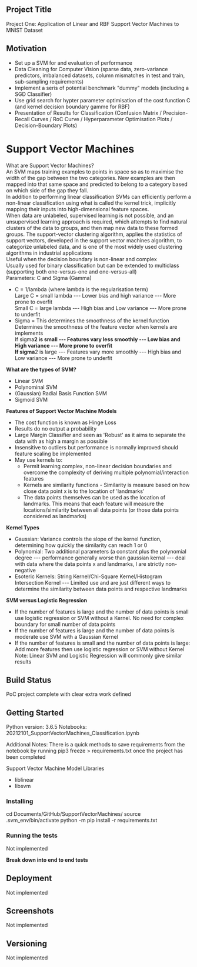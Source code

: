 ## Project Title
Project One: Application of Linear and RBF Support Vector Machines to MNIST Dataset

## Motivation
- Set up a SVM for and evaluation of performance
- Data Cleaning for Computer Vision (sparse data, zero-variance predictors, imbalanced datasets, column mismatches in test and train, sub-sampling requirements)
- Implement a seris of potential benchmark "dummy" models (including a SGD Classifier)
- Use grid search for hypter parameter optimisation of the cost function C (and kernel decision boundary gamme for RBF)
- Presentation of Results for Classification (Confusion Matrix / Precision-Recall Curves / RoC Curve / Hyperparameter Optimisation Plots / Decision-Boundary Plots)

# Support Vector Machines
What are Support Vector Machines?  <br>
An SVM maps training examples to points in space so as to maximise the width of the gap between the two categories. New examples are then mapped into that same space and predicted to belong to a category based on which side of the gap they fall. <br>
In addition to performing linear classification SVMs can efficiently perform a non-linear classification using what is called the kernel trick, implicitly mapping their inputs into high-dimensional feature spaces. <br>
When data are unlabeled, supervised learning is not possible, and an unsupervised learning approach is required, which attempts to find natural clusters of the data to groups, and then map new data to these formed groups. The support-vector clustering algorithm, applies the statistics of support vectors, developed in the support vector machines algorithm, to categorize unlabeled data, and is one of the most widely used clustering algorithms in industrial applications <br>
Useful when the decision boundary is non-linear and complex <br>
Usually used for binary classification but can be extended to multiclass (supporting both one-versus-one and one-versus-all) <br>
Parameters: C and Sigma (Gamma) <br>
- C = 1/lambda (where lambda is the regularisation term)  <br>
	Large C = small lambda --- Lower bias and high variance --- More prone to overfit <br>
	Small C = large lambda --- High bias and Low variance --- More prone to underfit <br>
- Sigma = This determines the smoothness of the kernel function <br>
	Determines the smoothness of the feature vector when kernels are implements  <br>
	If sigma**2 is small --- Features vary less smoothly --- Low bias and High variance --- More prone to overfit <br>
	If sigma**2 is large --- Features vary more smoothly --- High bias and Low variance --- More prone to underfit <br>

**What are the types of SVM?**
- Linear SVM
- Polynominal SVM 
- (Gaussian) Radial Basis Function SVM
- Sigmoid SVM

**Features of Support Vector Machine Models** <br>
- The cost function is known as Hinge Loss 
- Results do no output a probability
- Large Margin Classifier and seen as 'Robust' as it aims to separate the data with as high a margin as possible <br>
- Insensitive to outliers but performance is normally improved should feature scaling be implemented 
- May use kernels to:
	- Permit learning complex, non-linear decision boundaries and overcome the complexity of deriving multiple polynomial/interaction features
	- Kernels are similarity functions - Similarity is measure based on how close data point x is to the location of 'landmarks' 
	- The data points themselves can be used as the location of landmarks. This means that each feature will measure the locations/similarity between all data points (or those
	data points considered as landmarks) 

**Kernel Types**
- Gaussian: Variance controls the slope of the kernel function, determining how quickly the similarity can reach 1 or 0
- Polynomial: Two additional parameters (a constant plus the polynomial degree --- performance generally worse than gaussian kernal --- deal with data where the data points x and landmarks, l are strictly non-negative 
- Esoteric Kernels: String Kernel/Chi-Square Kernel/Histogram Intersection Kernel --- Limited use and are just different ways to determine the similarity between data points and respective landmarks  <br>

**SVM versus Logistic Regression** <br>
- If the number of features is large and the number of data points is small use logistic regression or SVM without a Kernel. No need for complex boundary for small number of data points <br>
- If the number of features is large and the number of data points is moderate use SVM with a Gaussian Kernel <br>
- If the number of features is small and the number of data points is large: Add more features then use logistic regression or SVM without Kernel <br>
Note: Linear SVM and Logistic Regression will commonly give similar results <br>

## Build Status
PoC project complete with clear extra work defined 

## Getting Started
Python version: 3.6.5
Notebooks: 20212101_SupportVectorMachines_Classification.ipynb

Additional Notes:
There is a quick methods to save requirements from the notebook by running pip3 freeze > requirements.txt once the project has been completed

Support Vector Machine Model Libraries  <br>
- liblinear 
- libsvm

### Installing
cd Documents/GitHub/SupportVectorMachines/
source .svm_env/bin/activate
python -m pip install -r requirements.txt

### Running the tests
Not implemented

**Break down into end to end tests** 
## Deployment
Not implemented

## Screenshots
Not implemented

## Versioning
Not implemented
